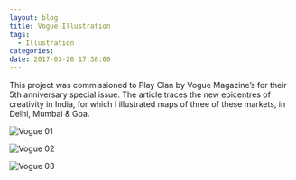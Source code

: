 ```yaml
---
layout: blog
title: Vogue Illustration
tags:
  - Illustration
categories:
date: 2017-03-26 17:38:00
---
```

This project was commissioned to Play Clan by Vogue Magazine’s for their 5th anniversary special issue. The article traces the new epicentres of creativity in India, for which I illustrated maps of three of these markets, in Delhi, Mumbai & Goa.

![Vogue 01](/images/vogue-01.jpg)

![Vogue 02](/images/vogue-02.jpg)

![Vogue 03](/images/vogue-03.jpg)
